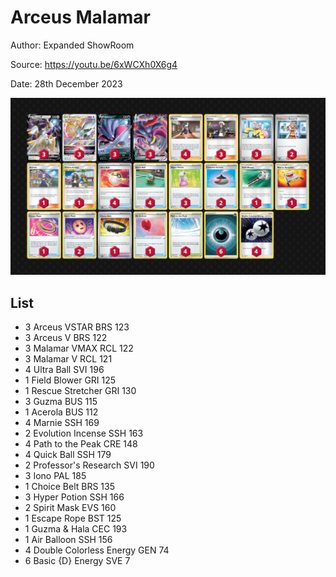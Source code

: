 # Arceus Malamar

Author: Expanded ShowRoom

Source: <https://youtu.be/6xWCXh0X6g4>

Date: 28th December 2023

![decklist](../../images/PAR/Arceus%20Malamar/1-%20Arceus%20Malamar.png)

## List

* 3 Arceus VSTAR BRS 123
* 3 Arceus V BRS 122
* 3 Malamar VMAX RCL 122
* 3 Malamar V RCL 121
* 4 Ultra Ball SVI 196
* 1 Field Blower GRI 125
* 1 Rescue Stretcher GRI 130
* 3 Guzma BUS 115
* 1 Acerola BUS 112
* 4 Marnie SSH 169
* 2 Evolution Incense SSH 163
* 4 Path to the Peak CRE 148
* 4 Quick Ball SSH 179
* 2 Professor's Research SVI 190
* 3 Iono PAL 185
* 1 Choice Belt BRS 135
* 3 Hyper Potion SSH 166
* 2 Spirit Mask EVS 160
* 1 Escape Rope BST 125
* 1 Guzma & Hala CEC 193
* 1 Air Balloon SSH 156
* 4 Double Colorless Energy GEN 74
* 6 Basic {D} Energy SVE 7
